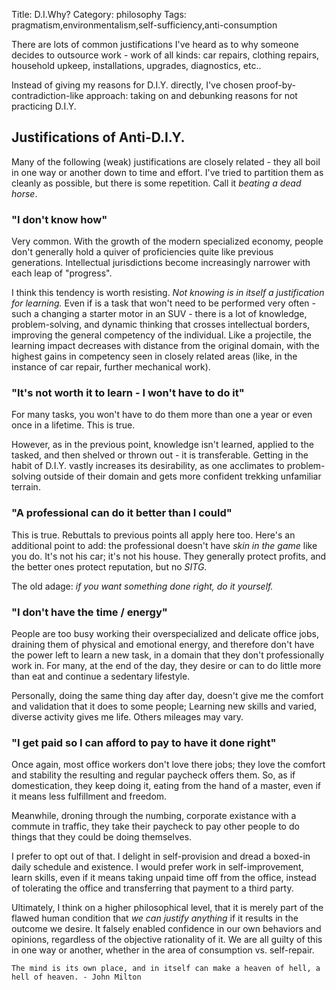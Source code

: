 Title: D.I.Why?
Category: philosophy
Tags: pragmatism,environmentalism,self-sufficiency,anti-consumption

There are lots of common justifications I've heard as to why someone decides to outsource work - work of all kinds: car repairs, clothing repairs, household upkeep, installations, upgrades, diagnostics, etc.. 

Instead of giving my reasons for D.I.Y. directly, I've chosen proof-by-contradiction-like approach: taking on and debunking reasons for not practicing D.I.Y. 

## Justifications of Anti-D.I.Y.
Many of the following (weak) justifications are closely related - they all boil in one way or another down to time and effort. I've tried to partition them as cleanly as possible, but there is some repetition. Call it _beating a dead horse_.

### "I don't know how"
Very common. With the growth of the modern specialized economy, people don't generally hold a quiver of proficiencies quite like previous generations. Intellectual jurisdictions become increasingly narrower with each leap of "progress". 

I think this tendency is worth resisting. _Not knowing is in itself a justification *for* learning._ Even if is a task that won't need to be performed very often - such a changing a starter motor in an SUV - there is a lot of knowledge, problem-solving, and dynamic thinking that crosses intellectual borders, improving the general competency of the individual. Like a projectile, the learning impact decreases with distance from the original domain, with the highest gains in competency seen in closely related areas (like, in the instance of car repair, further mechanical work). 

### "It's not worth it to learn - I won't have to do it"
For many tasks, you won't have to do them more than one a year or even once in a lifetime. This is true. 

However, as in the previous point, knowledge isn't learned, applied to the tasked, and then shelved or thrown out - it is transferable. Getting in the habit of D.I.Y. vastly increases its desirability, as one acclimates to problem-solving outside of their domain and gets more confident trekking unfamiliar terrain.

### "A professional can do it better than I could"
This is true. Rebuttals to previous points all apply here too. Here's an additional point to add: the professional doesn't have _skin in the game_ like you do. It's not his car; it's not his house. They generally protect profits, and the better ones protect reputation, but no _SITG_. 

The old adage: _if you want something done right, do it yourself._

### "I don't have the time / energy"
People are too busy working their overspecialized and delicate office jobs, draining them of physical and emotional energy, and therefore don't have the power left to learn a new task, in a domain that they don't professionally work in. For many, at the end of the day, they desire or can to do little more than eat and continue a sedentary lifestyle.

Personally, doing the same thing day after day, doesn't give me the comfort and validation that it does to some people; Learning new skills and varied, diverse activity gives me life. Others mileages may vary. 

### "I get paid so I can afford to pay to have it done right"
Once again, most office workers don't love there jobs; they love the comfort and stability the resulting and regular paycheck offers them. So, as if domestication, they keep doing it, eating from the hand of a master, even if it means less fulfillment and freedom. 

Meanwhile, droning through the numbing, corporate existance with a commute in traffic, they take their paycheck to pay other people to do things that they could be doing themselves. 

I prefer to opt out of that. I delight in self-provision and dread a boxed-in daily schedule and existence. I would prefer work in self-improvement, learn skills, even if it means taking unpaid time off from the office, instead of tolerating the office and transferring that payment to a third party.

Ultimately, I think on a higher philosophical level, that it is merely part of the flawed human condition that _we can justify anything_ if it results in the outcome we desire. It falsely enabled confidence in our own behaviors and opinions, regardless of the objective rationality of it. We are all guilty of this in one way or another, whether in the area of consumption vs. self-repair.  

```
The mind is its own place, and in itself can make a heaven of hell, a hell of heaven. - John Milton
```


